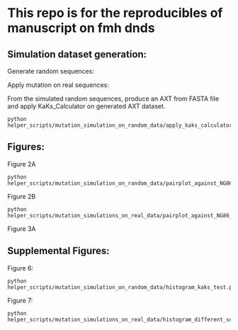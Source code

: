 # This repo is for the reproducibles of manuscript on fmh dnds

## Simulation dataset generation:

Generate random sequences:


Apply mutation on real sequences:


From the simulated random sequences, produce an AXT from FASTA file and apply KaKs_Calculator on generated AXT dataset.

    python helper_scripts/mutation_simulation_on_random_data/apply_kaks_calculator_on_random_sequence.py

## Figures:

Figure 2A

    python helper_scripts/mutation_simulation_on_random_data/pairplot_against_NG86_different_lengths_and_ksizes_v3.py

Figure 2B

    python helper_scripts/mutation_simulations_on_real_data/pairplot_against_NG86_different_ksizes_LAMA3.py

Figure 3A

## Supplemental Figures:

Figure 6:

    python helper_scripts/mutation_simulation_on_random_data/histogram_kaks_test.py

Figure 7:

    python helper_scripts/mutation_simulations_on_real_data/histogram_different_scales_ecoli.py